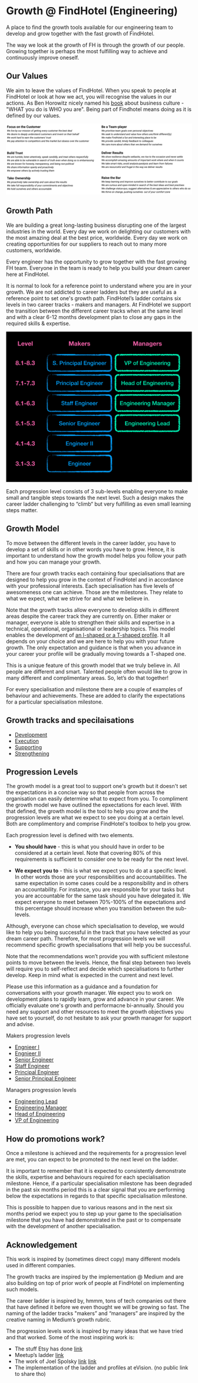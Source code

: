 # Growth @ FindHotel (Engineering)

A place to find the growth tools available for our engineering team to develop and grow together with the fast growth of FindHotel.

The way we look at the growth of FH is through the growth of our people. Growing together is perhaps the most fulfilling way to achieve and continuously improve oneself.

## Our Values

We aim to leave the values of FindHotel. When you speak to people at FindHotel or look at how we act, you will recognise the values in our actions. As Ben Horowitz nicely named his [book](https://www.amazon.com/What-You-Do-Is-Who-You-Are-audiobook/dp/B07XVPLHV9/ref=sr_1_1?dchild=1&keywords=what+you+do+is+who+you+are&qid=1618162075&sr=8-1) about business culture - "WHAT you do is WHO you are". Being part of Findhotel means doing as it is defined by our values.

![fh_values](/images/fh_values.png)

## Growth Path

We are building a great long-lasting business disrupting one of the largest industries in the world. Every day we work on delighting our customers with the most amazing deal at the best price, worldwide. Every day we work on creating opportunities for our suppliers to reach out to many more customers, worldwide.

Every engineer has the opportunity to grow together with the fast growing FH team. Everyone in the team is ready to help you build your dream career here at FindHotel.

It is normal to look for a reference point to understand where you are in your growth. We are not addicted to career ladders but they are useful as a reference point to set one's growth path. FindHotel’s ladder contains six levels in two career tracks - makers and managers. At FindHotel we support the transition between the different career tracks when at the same level and with a clear 6-12 months development plan to close any gaps in the required skills & expertise.

![fh_growth_path](/images/fh_growth_path.png)

Each progression level consists of 3 sub-levels enabling everyone to make small and tangible steps towards the next level. Such a design makes the career ladder challenging to “climb“ but very fulfilling as even small learning steps matter.

## Growth Model

To move between the different levels in the career ladder, you have to develop a set of skills or in other words you have to grow. Hence, it is important to understand how the growth model helps you follow your path and how you can manage your growth.

There are four growth tracks each containing four specialisations that are designed to help you grow in the context of FindHotel and in accordance with your professional interests. Each specialisation has five levels of awesomeness one can achieve. Those are the milestones. They relate to what we expect, what we strive for and what we believe in.

Note that the growth tracks allow everyone to develop skills in different areas despite the career track they are currently on. Either maker or manager, everyone is able to strengthen their skills and expertise in a technical, operational, organisational or leadership topics. This model enables the development of [an I-shaped or a T-shaped profile](https://www.forbes.com/sites/andyboynton/2011/10/18/are-you-an-i-or-a-t/?sh=2e2136936e88). It all depends on your choice and we are here to help you with your future growth. The only expectation and guidance is that when you advance in your career your profile will be gradually moving towards a T-shaped one.

This is a unique feature of this growth model that we truly believe in. All people are different and smart. Talented people often would like to grow in many different and complimentary areas. So, let’s do that together!

For every specialisation and milestone there are a couple of examples of behaviour and achievements. These are added to clarify the expectations for a particular specialisation milestone.

## Growth tracks and specilaisations

- [Development](model/development.md)
- [Execution](model/execution.md)
- [Supporting](model/supporting.md)
- [Strengthening](model/strengthening.md)

## Progression Levels

The growth model is a great tool to support one's growth but it doesn't set the expectations in a concise way so that people from across the organisation can easily determine what to expect from you. To compliment the growth model we have outlined the epxectations for each level. With that defined, the growth model is the tool to help you grow and the progression levels are what we expect to see you doing at a certain level. Both are complimentory and comprise FindHotel's toolbox to help you grow.

Each progression level is defined with two elements.

- **You should have** - this is what you should have in order to be considered at a certain level. Note that covering 80% of this requirements is sufficient to consider one to be ready for the next level.

- **We expect you to** - this is what we expect you to do at a specific level. In other words those are your responsibilities and accountabilities. The same expectation in some cases could be a responsibility and in others an accountability. For instance, you are responsible for your tasks but you are accountable for the same task should you have delegated it. We expect everyone to meet between 70%-100% of the expectations and this percentage should increase when you transition between the sub-levels.

Although, everyone can chose which specialisation to develop, we would like to help you being successful in the track that you have selected as your dream career path. Therefore, for most progression levels we will recommend specific growth specialisations that will help you be successful.

Note that the recommendations won’t provide you with sufficient milestone points to move between the levels. Hence, the final step between two levels will require you to self-reflect and decide which specialisations to further develop. Keep in mind what is expected in the current and next level.

Please use this information as a guidance and a foundation for conversations with your  growth manager. We expect you to work on development plans to rapidly learn, grow and advance in your career. We officially evaluate one's growth and performacne bi-annually. Should you need any support and other resources to meet the growth objectives you have set to yourself, do not hesitate to ask your growth manager for support and advise.

Makers progression levels

- [Engnieer I](levels/engineer.md)
- [Engnieer II](levels/engineer_2.md)
- [Senior Engineer](levels/senior_engineer.md)
- [Staff Engineer](levels/staff_engineer.md)
- [Principal Engineer](levels/principal_engineer.md)
- [Senior Principal Engineer](levels/s_principal_engineer.md)

Managers progression levels

- [Engineering Lead](levels/engineering_lead.md)
- [Engineering Manager](levels/engineering_manager.md)
- [Head of Engineering](levels/head_of_engineering.md)
- [VP of Engineering](levels/vp_of_engineering.md)

## How do promotions work?

Once a milestone is achieved and the requirements for a progression level are met, you can expect to be promoted to the next level on the ladder.

It is important to remember that it is expected to consistently demonstrate the skills, expertise and behaviours required for each specialisation milestone. Hence, if a particular specialisation milestone has been degraded in the past six months period this is a clear signal that you are performing below the expectations in regards to that specific specialisation milestone.

This is possible to happen due to various reasons and in the next six months period we expect you to step up your game to the specialisation milestone that you have had demonstrated in the past or to compensate with the development of another specialisation.

## Acknowledgement

This work is inspired by (sometimes direct copy) many different models used in different companies.

The growth tracks are inspired by the implementation @ Medium and are also building on top of prior work of people at FindHotel on implementing such models.

The career ladder is inspired by, hmmm, tons of tech companies out there that have defined it before we even thought we will be growing so fast. The naming of the ladder tracks "makers” and “managers” are inspired by the creative naming in Medium’s growth rubric.

The progression levels work is inspired by many ideas that we have tried and that worked. Some of the most inspiring work is:

- The stuff Etsy has done [link](https://codeascraft.com/2019/10/02/engineering-career-development-at-etsy/)
- Meetup’s ladder [link](https://github.com/meetup/engineering-roles/)
- The work of Joel Spolsky [link](https://www.joelonsoftware.com/2009/02/13/fog-creek-professional-ladder/) [link](https://stackoverflow.com/company/compensation/skills/web-developer?e=1&l=1)
- The implementation of the ladder and profiles at eVision. (no public link to share tho)
